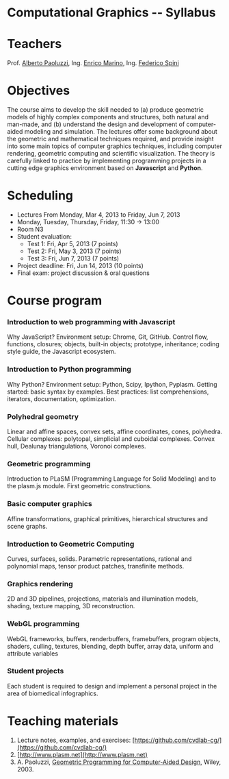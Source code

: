 # Computational Graphics -- Syllabus


# Teachers

Prof. [Alberto Paoluzzi](http://www.dia.uniroma3.it/~paoluzzi),
Ing. [Enrico Marino](http://www.dia.uniroma3.it/~marino),
Ing. [Federico Spini](http://www.dia.uniroma3.it/~spini)

# Objectives

The course aims to develop the skill needed to (a) produce geometric models of  highly complex components and structures, both natural and man-made, and (b) understand the design and development of computer-aided modeling and simulation. The lectures offer some background about the geometric and mathematical techniques required, and provide insight into some main topics of computer graphics techniques, including computer rendering, geometric computing and scientific visualization. The theory is carefully linked to practice by implementing programming projects in a cutting edge graphics environment based on **Javascript** and **Python**.

# Scheduling

+ Lectures From Monday, Mar 4, 2013 to  Friday, Jun 7, 2013
+ Monday, Tuesday, Thursday, Friday, 11:30 -> 13:00
+ Room N3
+ Student evaluation:
  - Test 1: Fri, Apr 5, 2013  (7 points)
  - Test 2: Fri, May 3, 2013  (7 points)
  - Test 3: Fri, Jun 7, 2013  (7 points)
+ Project deadline: Fri, Jun 14, 2013  (10 points)
+ Final exam: project discussion & oral questions


##

# Course program


### Introduction to web programming with Javascript

Why JavaScript? Environment setup: Chrome, Git, GitHub. Control flow,
functions, closures; objects, built-in objects; prototype, inheritance; coding style guide, the Javascript ecosystem.


### Introduction to Python programming
Why Python? Environment setup: Python, Scipy, Ipython, Pyplasm.
Getting started: basic syntax by examples. Best practices: list comprehensions, iterators, documentation, optimization.



### Polyhedral geometry

Linear and affine spaces, convex sets, affine coordinates, cones, polyhedra. Cellular complexes: polytopal, simplicial and cuboidal complexes. Convex hull, Dealunay triangulations, Voronoi complexes.

### Geometric programming

Introduction to PLaSM (Programming Language for Solid Modeling) and to the plasm.js module. First geometric constructions.

### Basic computer graphics

Affine transformations, graphical primitives, hierarchical structures and scene graphs.

### Introduction to Geometric Computing

Curves, surfaces, solids. Parametric representations, rational and polynomial maps, tensor product patches, transfinite methods.

### Graphics rendering

2D and 3D pipelines, projections, materials and illumination models, shading, texture mapping, 3D reconstruction.

### WebGL programming

WebGL frameworks, buffers, renderbuffers, framebuffers, program objects, shaders, culling, textures, blending, depth buffer, array data, uniform and attribute variables

### Student projects

Each student is required to design and implement a personal project in the area of biomedical infographics.


# Teaching materials

1. Lecture notes, examples, and exercises: [https://github.com/cvdlab-cg/](https://github.com/cvdlab-cg/)  
2. [http://www.plasm.net](http://www.plasm.net)  
3. A. Paoluzzi, [Geometric Programming for Computer-Aided Design](http://onlinelibrary.wiley.com/book/10.1002/0470013885), Wiley, 2003.




